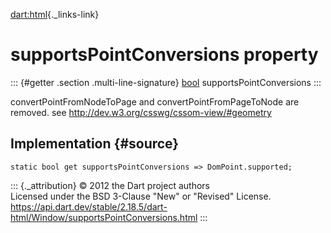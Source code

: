 [dart:html](../../dart-html/dart-html-library){._links-link}

supportsPointConversions property
=================================

::: {#getter .section .multi-line-signature}
[bool](../../dart-core/bool-class) supportsPointConversions
:::

convertPointFromNodeToPage and convertPointFromPageToNode are removed.
see <http://dev.w3.org/csswg/cssom-view/#geometry>

Implementation {#source}
--------------

``` {.language-dart data-language="dart"}
static bool get supportsPointConversions => DomPoint.supported;
```

::: {._attribution}
© 2012 the Dart project authors\
Licensed under the BSD 3-Clause \"New\" or \"Revised\" License.\
<https://api.dart.dev/stable/2.18.5/dart-html/Window/supportsPointConversions.html>
:::
